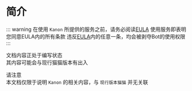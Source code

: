 # 简介

::: warning
在使用 `Kanon` 所提供的服务之前，请务必阅读[EULA](../EULA/) 
使用服务即表明您同意EULA内的所有条款
违反[EULA](../EULA/)内的任意一条，均会被剥夺Bot的使用权限
:::
  
文档内容正处于编写状态  
其内容可能会与现行猫猫版本有出入  
  
请注意   
本文档仅限于说明 `Kanon` 的相关内容，与 `现行版本猫猫` 并无关联  
